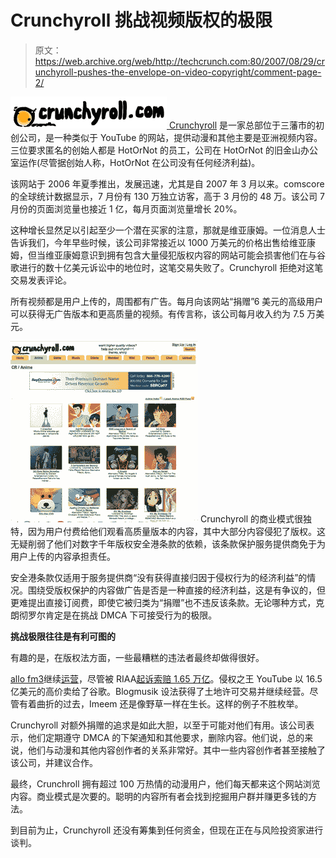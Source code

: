 # Crunchyroll 挑战视频版权的极限

> 原文：<https://web.archive.org/web/http://techcrunch.com:80/2007/08/29/crunchyroll-pushes-the-envelope-on-video-copyright/comment-page-2/>

[![](img/a36710cf33be57a7d92a9654e07a8dca.png) ](https://web.archive.org/web/20100819000354/http://www.crunchbase.com/company/crunchyroll) [Crunchyroll](https://web.archive.org/web/20100819000354/http://www.crunchbase.com/company/crunchyroll) 是一家总部位于三藩市的初创公司，是一种类似于 YouTube 的网站，提供动漫和其他主要是亚洲视频内容。三位要求匿名的创始人都是 HotOrNot 的员工，公司在 HotOrNot 的旧金山办公室运作(尽管据创始人称，HotOrNot 在公司没有任何经济利益)。

该网站于 2006 年夏季推出，发展迅速，尤其是自 2007 年 3 月以来。comscore 的全球统计数据显示，7 月份有 130 万独立访客，高于 3 月份的 48 万。该公司 7 月份的页面浏览量也接近 1 亿，每月页面浏览量增长 20%。

这种增长显然足以引起至少一个潜在买家的注意，那就是维亚康姆。一位消息人士告诉我们，今年早些时候，该公司非常接近以 1000 万美元的价格出售给维亚康姆，但当维亚康姆意识到拥有包含大量侵犯版权内容的网站可能会损害他们在与谷歌进行的数十亿美元诉讼中的地位时，这笔交易失败了。Crunchyroll 拒绝对这笔交易发表评论。

所有视频都是用户上传的，周围都有广告。每月向该网站“捐赠”6 美元的高级用户可以获得无广告版本和更高质量的视频。有传言称，该公司每月收入约为 7.5 万美元。

![](img/3147ad1b83e5ea2ad6d60ad0ddb0895e.png) Crunchyroll 的商业模式很独特，因为用户付费给他们观看高质量版本的内容，其中大部分内容侵犯了版权。这无疑削弱了他们对数字千年版权安全港条款的依赖，该条款保护服务提供商免于为用户上传的内容承担责任。

安全港条款仅适用于服务提供商“没有获得直接归因于侵权行为的经济利益”的情况。围绕受版权保护的内容做广告是否是一种直接的经济利益，这是有争议的，但更难提出直接订阅费，即使它被归类为“捐赠”也不违反该条款。无论哪种方式，克朗彻罗尔肯定是在挑战 DMCA 下可接受行为的极限。

**挑战极限往往是有利可图的**

有趣的是，在版权法方面，一些最糟糕的违法者最终却做得很好。

[allo fm3](https://web.archive.org/web/20100819000354/http://www.crunchbase.com/company/allofmp3)继续[运营](https://web.archive.org/web/20100819000354/http://www.techcrunch.com/2007/08/26/allofmp3-to-rise-from-the-dead/)，尽管被 RIAA[起诉索赔 1.65 万亿](https://web.archive.org/web/20100819000354/http://www.techcrunch.com/2006/12/27/allofmp3-responds-to-riaas-165-trillion-lawsuit/)。侵权之王 YouTube 以 16.5 亿美元的高价卖给了谷歌。Blogmusik 设法获得了土地许可交易并继续经营。尽管有着曲折的过去，Imeem 还是像野草一样在生长。这样的例子不胜枚举。

Crunchyroll 对额外捐赠的追求是如此大胆，以至于可能对他们有用。该公司表示，他们定期遵守 DMCA 的下架通知和其他要求，删除内容。他们说，总的来说，他们与动漫和其他内容创作者的关系非常好。其中一些内容创作者甚至接触了该公司，并建议合作。

最终，Crunchroll 拥有超过 100 万热情的动漫用户，他们每天都来这个网站浏览内容。商业模式是次要的。聪明的内容所有者会找到挖掘用户群并赚更多钱的方法。

到目前为止，Crunchyroll 还没有筹集到任何资金，但现在正在与风险投资家进行谈判。